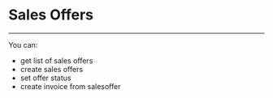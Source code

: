 # Sales Offers
---
You can:

- get list of sales offers
- create sales offers
- set offer status
- create invoice from salesoffer
